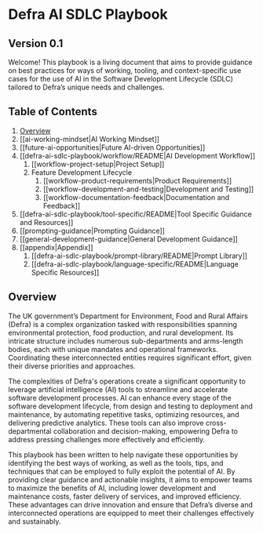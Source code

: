 # Defra AI SDLC Playbook
## Version 0.1

Welcome! This playbook is a living document that aims to provide guidance on best practices for ways of working, tooling, and context-specific use cases for the use of AI in the Software Development Lifecycle (SDLC) tailored to Defra’s unique needs and challenges.

## Table of Contents
1. [Overview](#overview)
2. [[ai-working-mindset|AI Working Mindset]]
3. [[future-ai-opportunities|Future AI-driven Opportunities]]
6. [[defra-ai-sdlc-playbook/workflow/README|AI Development Workflow]]
	1. [[workflow-project-setup|Project Setup]]
	2. Feature Development Lifecycle
		1. [[workflow-product-requirements|Product Requirements]]
		2. [[workflow-development-and-testing|Development and Testing]]
		3. [[workflow-documentation-feedback|Documentation and Feedback]]
8. [[defra-ai-sdlc-playbook/tool-specific/README|Tool Specific Guidance and Resources]]
9. [[prompting-guidance|Prompting Guidance]]
10. [[general-development-guidance|General Development Guidance]]
11. [[appendix|Appendix]]
	1. [[defra-ai-sdlc-playbook/prompt-library/README|Prompt Library]]
	2. [[defra-ai-sdlc-playbook/language-specific/README|Language Specific Resources]]

## Overview

The UK government’s Department for Environment, Food and Rural Affairs (Defra) is a complex organization tasked with responsibilities spanning environmental protection, food production, and rural development. Its intricate structure includes numerous sub-departments and arms-length bodies, each with unique mandates and operational frameworks. Coordinating these interconnected entities requires significant effort, given their diverse priorities and approaches.

The complexities of Defra's operations create a significant opportunity to leverage artificial intelligence (AI) tools to streamline and accelerate software development processes. AI can enhance every stage of the software development lifecycle, from design and testing to deployment and maintenance, by automating repetitive tasks, optimizing resources, and delivering predictive analytics. These tools can also improve cross-departmental collaboration and decision-making, empowering Defra to address pressing challenges more effectively and efficiently.

This playbook has been written to help navigate these opportunities by identifying the best ways of working, as well as the tools, tips, and techniques that can be employed to fully exploit the potential of AI. By providing clear guidance and actionable insights, it aims to empower teams to maximize the benefits of AI, including lower development and maintenance costs, faster delivery of services, and improved efficiency. These advantages can drive innovation and ensure that Defra’s diverse and interconnected operations are equipped to meet their challenges effectively and sustainably.

